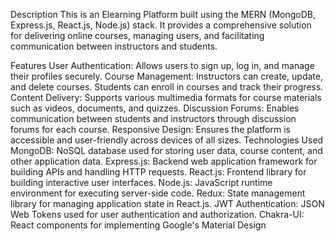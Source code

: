 Description
This is an Elearning Platform built using the MERN (MongoDB, Express.js, React.js, Node.js) stack. It provides a comprehensive solution for delivering online courses, managing users, and facilitating communication between instructors and students.

Features
User Authentication: Allows users to sign up, log in, and manage their profiles securely.
Course Management: Instructors can create, update, and delete courses. Students can enroll in courses and track their progress.
Content Delivery: Supports various multimedia formats for course materials such as videos, documents, and quizzes.
Discussion Forums: Enables communication between students and instructors through discussion forums for each course.
Responsive Design: Ensures the platform is accessible and user-friendly across devices of all sizes.
Technologies Used
MongoDB: NoSQL database used for storing user data, course content, and other application data.
Express.js: Backend web application framework for building APIs and handling HTTP requests.
React.js: Frontend library for building interactive user interfaces.
Node.js: JavaScript runtime environment for executing server-side code.
Redux: State management library for managing application state in React.js.
JWT Authentication: JSON Web Tokens used for user authentication and authorization.
Chakra-UI: React components for implementing Google's Material Design
